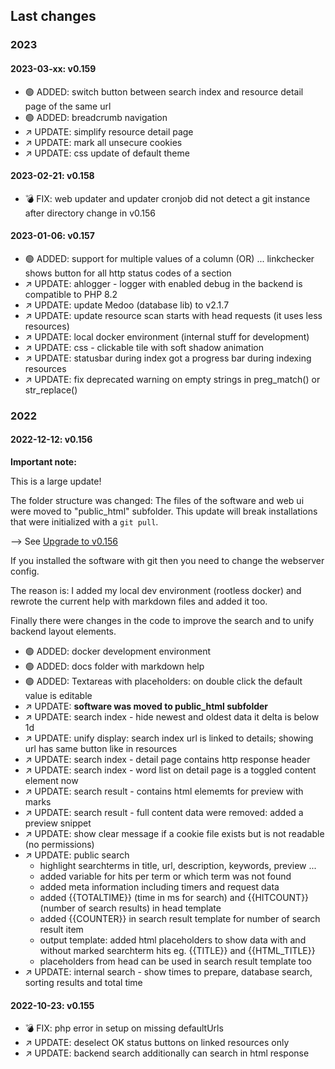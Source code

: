 ## Last changes

### 2023

#### 2023-03-xx: v0.159

* 🟢 ADDED: switch button between search index and resource detail page of the same url
* 🟢 ADDED: breadcrumb navigation 
* ↗️ UPDATE: simplify resource detail page
* ↗️ UPDATE: mark all unsecure cookies
* ↗️ UPDATE: css update of default theme

#### 2023-02-21: v0.158

* 💣 FIX: web updater and updater cronjob did not detect a git instance after directory change in v0.156

#### 2023-01-06: v0.157

* 🟢 ADDED: support for multiple values of a column (OR) ... linkchecker shows button for all http status codes of a section
* ↗️ UPDATE: ahlogger - logger with enabled debug in the backend is compatible to PHP 8.2
* ↗️ UPDATE: update Medoo (database lib) to v2.1.7
* ↗️ UPDATE: update resource scan starts with head requests (it uses less resources)
* ↗️ UPDATE: local docker environment (internal stuff for development)
* ↗️ UPDATE: css - clickable tile with soft shadow animation
* ↗️ UPDATE: statusbar during index got a progress bar during indexing resources
* ↗️ UPDATE: fix deprecated warning on empty strings in preg_match() or str_replace()

### 2022

#### 2022-12-12: v0.156

**Important note:**

This is a large update!

The folder structure was changed: The files of the software and web ui were moved to "public_html" subfolder. This update will break installations that were initialized with a `git pull`.

--> See [Upgrade to v0.156](../00_%E2%9A%A0%EF%B8%8F_Upgrade_to_v0156.md)

If you installed the software with git then you need to change the webserver config.

The reason is: I added my local dev environment (rootless docker) and rewrote the current help with markdown files and added it too.

Finally there were changes in the code to improve the search and to unify backend layout elements.

* 🟢 ADDED: docker development environment 
* 🟢 ADDED: docs folder with markdown help
* 🟢 ADDED: Textareas with placeholders: on double click the default value is editable
* ↗️ UPDATE: **software was moved to public_html subfolder**
* ↗️ UPDATE: search index - hide newest and oldest data it delta is below 1d
* ↗️ UPDATE: unify display: search index url is linked to details; showing url has same button like in resources
* ↗️ UPDATE: search index - detail page contains http response header
* ↗️ UPDATE: search index - word list on detail page is a toggled content element now
* ↗️ UPDATE: search result - contains html elememts for preview with marks
* ↗️ UPDATE: search result - full content data were removed: added a preview snippet
* ↗️ UPDATE: show clear message if a cookie file exists but is not readable (no permissions)
* ↗️ UPDATE: public search 
  * highlight searchterms in title, url, description, keywords, preview ...
  * added variable for hits per term or which term was not found
  * added meta information including timers and request data
  * added {{TOTALTIME}} (time in ms for search) and {{HITCOUNT}} (number of search results) in head template
  * added {{COUNTER}} in search result template for number of search result item
  *  output template: added html placeholders to show data with and without marked searchterm hits
    eg. {{TITLE}} and {{HTML_TITLE}}
  * placeholders from head can be used in search result template too
* ↗️ UPDATE: internal search - show times to prepare, database search, sorting results and total time

#### 2022-10-23: v0.155

* 💣 FIX: php error in setup on missing defaultUrls
* ↗️ UPDATE: deselect OK status buttons on linked resources only
* ↗️ UPDATE: backend search additionally can search in html response
